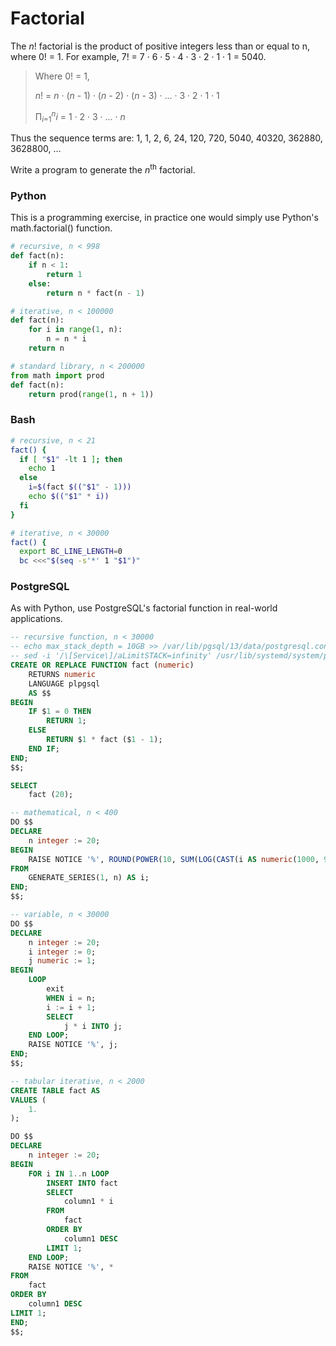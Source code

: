 # Factorial

The *n*! factorial is the product of positive integers less than or equal to n, where 0! = 1. For example, 7! = 7 · 6 · 5 · 4 · 3 · 2 · 1 · 1 = 5040.

> Where 0! = 1,
> 
> *n*! = *n* · (*n* - 1) · (*n* - 2) · (*n* - 3) · ... · 3 · 2 · 1 · 1
>
> Π<sub>*i*=1</sub><sup>*n*</sup>*i* = 1 · 2 · 3 · ... · *n*

Thus the sequence terms are: 1, 1, 2, 6, 24, 120, 720, 5040, 40320, 362880, 3628800, ...

Write a program to generate the *n*<sup>th</sup> factorial.

### Python
This is a programming exercise, in practice one would simply use Python's math.factorial() function.
```python
# recursive, n < 998
def fact(n):
    if n < 1:
        return 1
    else:
        return n * fact(n - 1)

# iterative, n < 100000
def fact(n):
    for i in range(1, n):
        n = n * i
    return n

# standard library, n < 200000
from math import prod
def fact(n):
    return prod(range(1, n + 1))
```

### Bash
```bash
# recursive, n < 21
fact() {
  if [ "$1" -lt 1 ]; then
    echo 1
  else
    i=$(fact $(("$1" - 1)))
    echo $(("$1" * i))
  fi
}

# iterative, n < 30000
fact() {
  export BC_LINE_LENGTH=0
  bc <<<"$(seq -s'*' 1 "$1")"
```

### PostgreSQL
As with Python, use PostgreSQL's factorial function in real-world applications.
```sql
-- recursive function, n < 30000
-- echo max_stack_depth = 10GB >> /var/lib/pgsql/13/data/postgresql.conf
-- sed -i '/\[Service\]/aLimitSTACK=infinity' /usr/lib/systemd/system/postgresql-13.service
CREATE OR REPLACE FUNCTION fact (numeric)
    RETURNS numeric
    LANGUAGE plpgsql
    AS $$
BEGIN
    IF $1 = 0 THEN
        RETURN 1;
    ELSE
        RETURN $1 * fact ($1 - 1);
    END IF;
END;
$$;

SELECT
    fact (20);

-- mathematical, n < 400
DO $$
DECLARE
    n integer := 20;
BEGIN
    RAISE NOTICE '%', ROUND(POWER(10, SUM(LOG(CAST(i AS numeric(1000, 990))))))
FROM
    GENERATE_SERIES(1, n) AS i;
END;
$$;

-- variable, n < 30000
DO $$
DECLARE
    n integer := 20;
    i integer := 0;
    j numeric := 1;
BEGIN
    LOOP
        exit
        WHEN i = n;
        i := i + 1;
        SELECT
            j * i INTO j;
    END LOOP;
    RAISE NOTICE '%', j;
END;
$$;

-- tabular iterative, n < 2000
CREATE TABLE fact AS
VALUES (
    1.
);

DO $$
DECLARE
    n integer := 20;
BEGIN
    FOR i IN 1..n LOOP
        INSERT INTO fact
        SELECT
            column1 * i
        FROM
            fact
        ORDER BY
            column1 DESC
        LIMIT 1;
    END LOOP;
    RAISE NOTICE '%', *
FROM
    fact
ORDER BY
    column1 DESC
LIMIT 1;
END;
$$;
```
